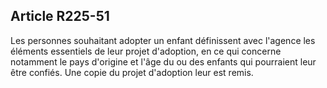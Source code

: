 ## Article R225-51

Les personnes souhaitant adopter un enfant définissent avec l'agence les éléments essentiels de leur projet
d'adoption, en ce qui concerne notamment le pays d'origine et l'âge du ou des enfants qui pourraient leur être
confiés. Une copie du projet d'adoption leur est remis.

